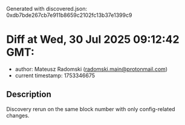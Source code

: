 Generated with discovered.json: 0xdb7bde267cb7e911b8659c2102fc13b37e1399c9

# Diff at Wed, 30 Jul 2025 09:12:42 GMT:

- author: Mateusz Radomski (<radomski.main@protonmail.com>)
- current timestamp: 1753346675

## Description

Discovery rerun on the same block number with only config-related changes.
